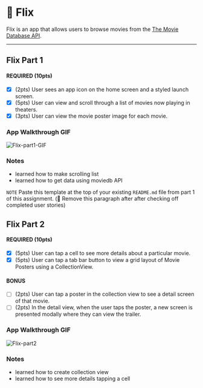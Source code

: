 # 📝  Flix

Flix is an app that allows users to browse movies from the [The Movie Database API](http://docs.themoviedb.apiary.io/#).


---

## Flix Part 1

#### REQUIRED (10pts)
- [x] (2pts) User sees an app icon on the home screen and a styled launch screen.
- [x] (5pts) User can view and scroll through a list of movies now playing in theaters.
- [x] (3pts) User can view the movie poster image for each movie.

### App Walkthrough GIF
![Flix-part1-GIF](https://user-images.githubusercontent.com/75382121/155770231-b7a60ec7-f376-4a5e-9f76-511b04389f61.gif)

### Notes
- learned how to make scrolling list
- learned how to get data using moviedb API

`NOTE` Paste this template at the top of your existing `README.md` file from part 1 of this assignment. (🚫 Remove this paragraph after after checking off completed user stories)

## Flix Part 2

#### REQUIRED (10pts)
- [x] (5pts) User can tap a cell to see more details about a particular movie.
- [x] (5pts) User can tap a tab bar button to view a grid layout of Movie Posters using a CollectionView.

#### BONUS
- [ ] (2pts) User can tap a poster in the collection view to see a detail screen of that movie.
- [ ] (2pts) In the detail view, when the user taps the poster, a new screen is presented modally where they can view the trailer.

### App Walkthrough GIF
![Flix-part2](https://user-images.githubusercontent.com/75382121/156223733-16fec30b-defb-4fd0-9ce6-f83135c39e1d.gif)

### Notes
- learned how to create collection view
- learned how to see more details tapping a cell
